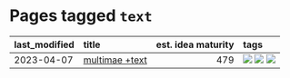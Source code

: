 # Pages tagged `text`

|last_modified|title|est. idea maturity|tags
|:---|:---|---:|:---|
|2023-04-07|[multimae +text](../multimae_w_text.md)|479|[![](https://img.shields.io/badge/tag-experimental-fe4dc)](../tags/experimental.md) [![](https://img.shields.io/badge/tag-prompting-b7fb0)](../tags/prompting.md) [![](https://img.shields.io/badge/tag-text-77485f)](../tags/text.md)|